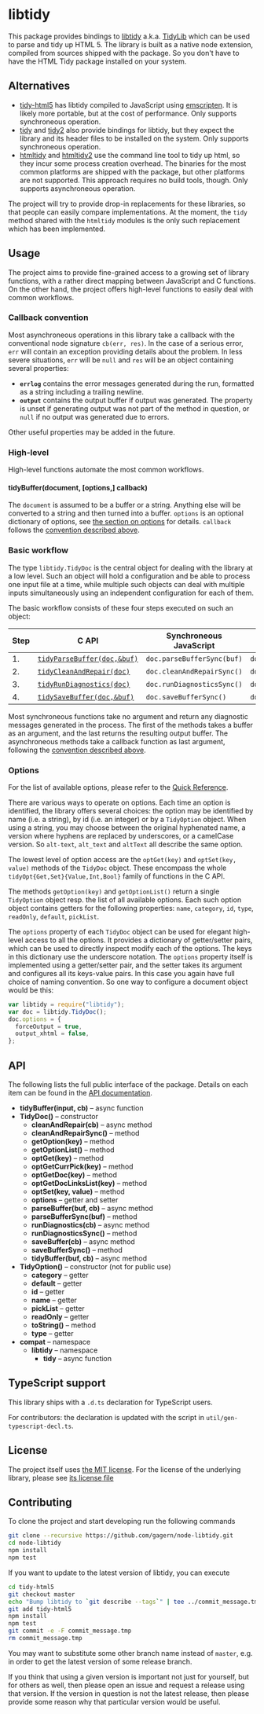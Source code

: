 # libtidy

This package provides bindings to
[libtidy](http://www.html-tidy.org/developer/)
a.k.a. [TidyLib][tidylib]
which can be used to parse and tidy up HTML 5.
The library is built as a native node extension,
compiled from sources shipped with the package.
So you don't have to have the HTML Tidy package installed on your system.

## Alternatives

* [tidy-html5](https://www.npmjs.com/package/tidy-html5)
  has libtidy compiled to JavaScript using
  [emscripten](http://emscripten.org/).
  It is likely more portable, but at the cost of performance.
  Only supports synchroneous operation.
* [tidy](https://www.npmjs.com/package/tidy)
  and [tidy2](https://www.npmjs.com/package/tidy2)
  also provide bindings for libtidy,
  but they expect the library and its header files
  to be installed on the system.
  Only supports synchroneous operation.
* [htmltidy](https://www.npmjs.com/package/htmltidy)
  and [htmltidy2](https://www.npmjs.com/package/htmltidy2)
  use the command line tool to tidy up html,
  so they incur some process creation overhead.
  The binaries for the most common platforms are shipped with the package,
  but other platforms are not supported.
  This approach requires no build tools, though.
  Only supports asynchroneous operation.

The project will try to provide drop-in replacements for these libraries,
so that people can easily compare implementations.
At the moment, the `tidy` method shared with the `htmltidy` modules
is the only such replacement which has been implemented.

## Usage

The project aims to provide fine-grained access to a growing set of
library functions, with a rather direct mapping between JavaScript and
C functions.
On the other hand, the project offers high-level functions to easily
deal with common workflows.

### Callback convention

Most asynchroneous operations in this library take a callback with the
conventional node signature `cb(err, res)`.
In the case of a serious error, `err` will contain an exception
providing details about the problem.
In less severe situations, `err` will be `null`
and `res` will be an object containing several properties:

* **`errlog`** contains the error messages generated during the run,
  formatted as a string including a trailing newline.
* **`output`** contains the output buffer if output was generated.
  The property is unset if generating output was not part of the
  method in question, or `null` if no output was generated due to errors.

Other useful properties may be added in the future.

### High-level

High-level functions automate the most common workflows.

#### tidyBuffer(document, [options,] callback)

The `document` is assumed to be a buffer or a string.
Anything else will be converted to a string and then turned into a buffer.
`options` is an optional dictionary of options,
see [the section on options](#options) for details.
`callback` follows the [convention described above](#callback-convention).

### Basic workflow

The type `libtidy.TidyDoc` is the central object for dealing with the
library at a low level.
Such an object will hold a configuration and be able to process one
input file at a time, while multiple such objects can deal with
multiple inputs simultaneously using an independent configuration for
each of them.

The basic workflow consists of these four steps executed on such an object:

Step | C API | Synchroneous JavaScript | Asynchroneous JavaScript
--- | --- | --- | ---
1. | [`tidyParseBuffer(doc,&buf)`][tidyParseBuffer] | `doc.parseBufferSync(buf)` | `doc.parseBuffer(buf,cb)`
2. | [`tidyCleanAndRepair(doc)`][tidyCleanAndRepair] | `doc.cleanAndRepairSync()` | `doc.cleanAndRepair(cb)`
3. | [`tidyRunDiagnostics(doc)`][tidyRunDiagnostics] | `doc.runDiagnosticsSync()` | `doc.runDiagnostics(cb)`
4. | [`tidySaveBuffer(doc,&buf)`][tidySaveBuffer] | `doc.saveBufferSync()` | `doc.saveBuffer(cb)`

Most synchroneous functions take no argument
and return any diagnostic messages generated in the process.
The first of the methods takes a buffer as an argument,
and the last returns the resulting output buffer.
The asynchroneous methods take a callback function as last argument,
following the [convention described above](#callback-convention).

### Options

For the list of available options, please refer to the
[Quick Reference][quick_ref].

There are various ways to operate on options.
Each time an option is identified, the library offers several choices:
the option may be identified by name (i.e. a string),
by id (i.e. an integer) or by a `TidyOption` object.
When using a string, you may choose between the original hyphenated name,
a version where hyphens are replaced by underscores, or a camelCase version.
So `alt-text`, `alt_text` and `altText` all describe the same option.

The lowest level of option access are the `optGet(key)` and
`optSet(key, value)` methods of the `TidyDoc` object.
These encompass the whole `tidyOpt{Get,Set}{Value,Int,Bool}`
family of functions in the C API.

The methods `getOption(key)` and `getOptionList()` return a single
`TidyOption` object resp. the list of all available options.
Each such option object contains getters for the following properties:
`name`, `category`, `id`, `type`, `readOnly`, `default`, `pickList`.

The `options` property of each `TidyDoc` object can be used for elegant
high-level access to all the options.
It provides a dictionary of getter/setter pairs,
which can be used to directly inspect modify each of the options.
The keys in this dictionary use the underscore notation.
The `options` property itself is implemented using a getter/setter pair,
and the setter takes its argument and configures all its keys-value pairs.
In this case you again have full choice of naming convention.
So one way to configure a document object would be this:

```js
var libtidy = require("libtidy");
var doc = libtidy.TidyDoc();
doc.options = {
  forceOutput = true,
  output_xhtml = false,
};
```

## API

The following lists the full public interface of the package.
Details on each item can be found in the
[API documentation](https://github.com/gagern/node-libtidy/blob/master/API.md).

- **tidyBuffer(input, cb)** – async function
- **TidyDoc()** – constructor
  - **cleanAndRepair(cb)** – async method
  - **cleanAndRepairSync()** – method
  - **getOption(key)** – method
  - **getOptionList()** – method
  - **optGet(key)** – method
  - **optGetCurrPick(key)** – method
  - **optGetDoc(key)** – method
  - **optGetDocLinksList(key)** – method
  - **optSet(key, value)** – method
  - **options** – getter and setter
  - **parseBuffer(buf, cb)** – async method
  - **parseBufferSync(buf)** – method
  - **runDiagnostics(cb)** – async method
  - **runDiagnosticsSync()** – method
  - **saveBuffer(cb)** – async method
  - **saveBufferSync()** – method
  - **tidyBuffer(buf, cb)** – async method
- **TidyOption()** – constructor (not for public use)
  - **category** – getter
  - **default** – getter
  - **id** – getter
  - **name** – getter
  - **pickList** – getter
  - **readOnly** – getter
  - **toString()** – method
  - **type** – getter
- **compat** – namespace
  - **libtidy** – namespace
    - **tidy** – async function

## TypeScript support

This library ships with a `.d.ts` declaration for TypeScript users.

For contributors: the declaration is updated with the script in `util/gen-typescript-decl.ts`.

## License

The project itself uses [the MIT license](LICENSE.md).
For the license of the underlying library, please see
[its license file][upstream-license]

## Contributing

To clone the project and start developing run the following commands

```sh
git clone --recursive https://github.com/gagern/node-libtidy.git
cd node-libtidy
npm install
npm test
```

If you want to update to the latest version of libtidy, you can execute

```sh
cd tidy-html5
git checkout master
echo "Bump libtidy to `git describe --tags`" | tee ../commit_message.tmp
git add tidy-html5
npm install
npm test
git commit -e -F commit_message.tmp
rm commit_message.tmp
```

You may want to substitute some other branch name instead of `master`,
e.g. in order to get the latest version of some release branch.

If you think that using a given version is important not just for yourself,
but for others as well, then please open an issue and request a release
using that version.
If the version in question is not the latest release,
then please provide some reason why that particular version would be useful.

[tidylib]: http://api.html-tidy.org/tidy/tidylib_api_5.2.0/tidylib.html
[tidyParseBuffer]: http://api.html-tidy.org/tidy/tidylib_api_5.2.0/group__Parse.html#gaa28ce34c95750f150205843885317851
[tidyCleanAndRepair]: http://api.html-tidy.org/tidy/tidylib_api_5.2.0/group__Clean.html#ga11fd23eeb4acfaa0f9501effa0c21269
[tidyRunDiagnostics]: http://api.html-tidy.org/tidy/tidylib_api_5.2.0/group__Clean.html#ga6170500974cc02114f6e4a29d44b7d77
[tidySaveBuffer]: http://api.html-tidy.org/tidy/tidylib_api_5.2.0/group__Save.html#ga7e8642262c8c4d34cf7cc426647d29f0
[quick_ref]: http://api.html-tidy.org/tidy/tidylib_api_5.2.0/quick_ref.html
[upstream-license]: https://github.com/htacg/tidy-html5/blob/5.2.0/README/LICENSE.md
